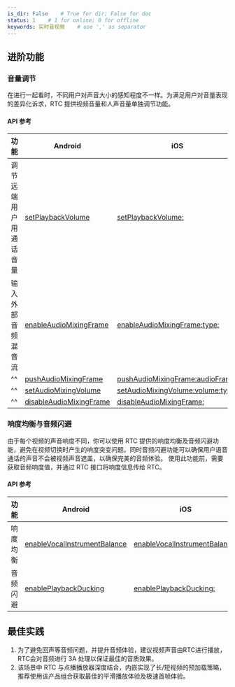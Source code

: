 ```yaml
---
is_dir: False    # True for dir; False for doc
status: 1    # 1 for online; 0 for offline
keywords: 实时音视频    # use ',' as separator
---
```


## 进阶功能

### 音量调节

在进行一起看时，不同用户对声音大小的感知程度不一样。为满足用户对音量表现的差异化诉求，RTC 提供视频音量和人声音量单独调节功能。

#### API 参考

|**功能** |**Android** |**iOS** |
|---|---|---|
|调节远端用户用通话音量 |[setPlaybackVolume](70080#setplaybackvolume) |[setPlaybackVolume:](70086.md#setplaybackvolume) |
|输入外部音频混音流 |[enableAudioMixingFrame](70080#enableaudiomixingframe) |[enableAudioMixingFrame:type:](70086.md#enableaudiomixingframe-type) |
|^^|[pushAudioMixingFrame](70080#pushaudiomixingframe) |[pushAudioMixingFrame:audioFrame:](70086.md#pushaudiomixingframe-audioframe) |
|^^|[setAudioMixingVolume](70080#setaudiomixingvolume) |[setAudioMixingVolume:volume:type:](70086.md#setaudiomixingvolume-volume-type) |
|^^|[disableAudioMixingFrame](70080#disableaudiomixingframe) |[disableAudioMixingFrame:](70086.md#disableaudiomixingframe) |

### 响度均衡与音频闪避

由于每个视频的声音响度不同，你可以使用 RTC 提供的响度均衡及音频闪避功能，避免在视频切换时产生的响度突变问题。同时音频闪避功能可以确保用户语音通话的声音不会被视频声音遮盖，以确保完美的音频体验。
使用此功能前，需要获取音频响度值，并通过 RTC 接口将响度信息传给 RTC。

#### API 参考

|**功能** |**Android**|**iOS** |
|---|---|---|
|响度均衡 |[enableVocalInstrumentBalance](70080#enablevocalinstrumentbalance) |[enableVocalInstrumentBalance:](70086.md#enablevocalinstrumentbalance) |
|音频闪避 |[enablePlaybackDucking](70080#enableplaybackducking) |[enablePlaybackDucking:](70086.md#enableplaybackducking) |

## 最佳实践

1. 为了避免回声等音频问题，并提升音频体验，建议视频声音由RTC进行播放，RTC会对音频进行 3A 处理以保证最佳的音质效果。
2. 该场景中 RTC 与点播播放器深度结合，内嵌实现了长/短视频的预加载策略，推荐使用该产品组合获取最佳的平滑播放体验及极速首帧体验。
